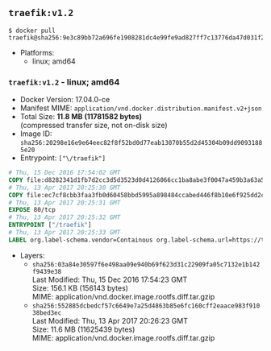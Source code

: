 ## `traefik:v1.2`

```console
$ docker pull traefik@sha256:9e3c89bb72a696fe1908281dc4e99fe9ad827ff7c13776da47d031f25ad963d2
```

-	Platforms:
	-	linux; amd64

### `traefik:v1.2` - linux; amd64

-	Docker Version: 17.04.0-ce
-	Manifest MIME: `application/vnd.docker.distribution.manifest.v2+json`
-	Total Size: **11.8 MB (11781582 bytes)**  
	(compressed transfer size, not on-disk size)
-	Image ID: `sha256:20298e16e9e64eec82f8f52bd0d77eab13070b55d2d45304b09dd90931885e20`
-	Entrypoint: `["\/traefik"]`

```dockerfile
# Thu, 15 Dec 2016 17:54:02 GMT
COPY file:d8282341d1fb7d2cc3d5d3523d0d4126066cc1ba8abe3f0047a459b3a63a5653 in /etc/ssl/certs/ 
# Thu, 13 Apr 2017 20:25:30 GMT
COPY file:ec7cf8cbb3faa3fb0d60458bbd5995a898484ccabed446f8b10e6f925dd2cead in / 
# Thu, 13 Apr 2017 20:25:31 GMT
EXPOSE 80/tcp
# Thu, 13 Apr 2017 20:25:32 GMT
ENTRYPOINT ["/traefik"]
# Thu, 13 Apr 2017 20:25:33 GMT
LABEL org.label-schema.vendor=Containous org.label-schema.url=https://traefik.io org.label-schema.name=Traefik org.label-schema.description=A modern reverse-proxy org.label-schema.version=v1.2.3 org.label-schema.docker.schema-version=1.0
```

-	Layers:
	-	`sha256:03a84e30597f6e498aa09e940b69f623d31c22909fa05c7132e1b142f9439e38`  
		Last Modified: Thu, 15 Dec 2016 17:54:23 GMT  
		Size: 156.1 KB (156143 bytes)  
		MIME: application/vnd.docker.image.rootfs.diff.tar.gzip
	-	`sha256:552885dcbedcf57c6649e7a25d4863b85e6fc160cff2eaace983f91038bed3ec`  
		Last Modified: Thu, 13 Apr 2017 20:26:23 GMT  
		Size: 11.6 MB (11625439 bytes)  
		MIME: application/vnd.docker.image.rootfs.diff.tar.gzip
